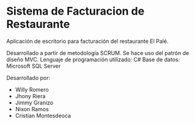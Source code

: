 # Sistema de Facturacion de Restaurante
Aplicación de escritorio para facturación del restaurante El Palé.

Desarrollado a partir de metodología SCRUM.
Se hace uso del patrón de diseño MVC.
Lenguaje de programación utilizado: C#
Base de datos: Microsoft SQL Server

Desarrollado por:
- Willy Romero
- Jhony Riera
- Jimmy Granizo
- Nixon Ramos
- Cristian Montesdeoca
